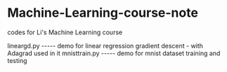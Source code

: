# Machine-Learning-course-note
codes for Li's Machine Learning course

lineargd.py   -----   demo for linear regression gradient descent - with Adagrad used in it
mnisttrain.py -----   demo for mnist dataset training and testing
